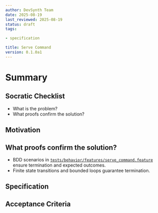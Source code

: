 ```yaml
---
author: DevSynth Team
date: 2025-08-19
last_reviewed: 2025-08-19
status: draft
tags:

- specification

title: Serve Command
version: 0.1.0a1
---
```


<!--
Required metadata fields:
- author: document author
- date: creation date
- last_reviewed: last review date
- status: draft | review | published
- tags: search keywords
- title: short descriptive name
- version: specification version
-->

# Summary

## Socratic Checklist
- What is the problem?
- What proofs confirm the solution?

## Motivation

## What proofs confirm the solution?
- BDD scenarios in [`tests/behavior/features/serve_command.feature`](../../tests/behavior/features/serve_command.feature) ensure termination and expected outcomes.
- Finite state transitions and bounded loops guarantee termination.


## Specification

## Acceptance Criteria
